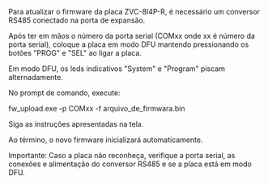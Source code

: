 Para atualizar o firmware da placa ZVC-8I4P-R, é necessário um conversor RS485 conectado na porta de expansão.

Após ter em mãos o número da porta serial (COMxx onde xx é número da porta serial), coloque a placa em modo DFU mantendo pressionando os botões "PROG" e "SEL" ao ligar a placa.

Em modo DFU, os leds indicativos "System" e "Program" piscam alternadamente.

No prompt de comando, execute:

fw_upload.exe -p COMxx -f arquivo_de_firmwara.bin

Siga as instruções apresentadas na tela.

Ao término, o novo firmware inicializará automaticamente.

Importante: Caso a placa não reconheça, verifique a porta serial, as conexões e alimentação do conversor RS485 e se a placa está em modo DFU.

